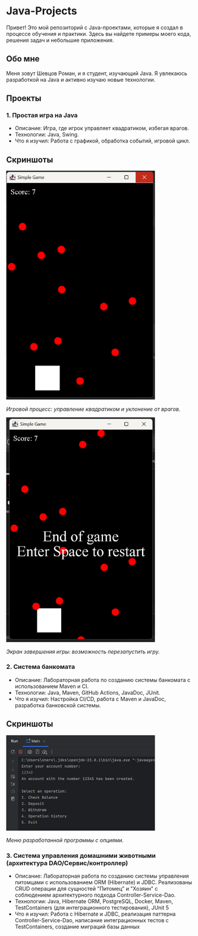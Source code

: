 # Java-Projects

Привет! Это мой репозиторий с Java-проектами, которые я создал в процессе обучения и практики. Здесь вы найдете примеры моего кода, решения задач и небольшие приложения.

## Обо мне
Меня зовут Шевцов Роман, и я студент, изучающий Java. Я увлекаюсь разработкой на Java и активно изучаю новые технологии.

## Проекты
### 1. Простая игра на Java
- Описание: Игра, где игрок управляет квадратиком, избегая врагов.
- Технологии: Java, Swing.
- Что я изучил: Работа с графикой, обработка событий, игровой цикл.

## Скриншоты
<img src="project1/screenshots/screenshotgame1.png" width="400" alt="Игровой процесс">

*Игровой процесс: управление квадратиком и уклонение от врагов.*

<img src="project1/screenshots/screenshotgame2.png" width="400" alt="Экран завершения">

*Экран завершения игры: возможность перезапустить игру.*

### 2. Система банкомата
- Описание: Лабораторная работа по созданию системы банкомата с использованием Maven и CI.
- Технологии: Java, Maven, GitHub Actions, JavaDoc, JUnit.
- Что я изучил: Настройка CI/CD, работа с Maven и JavaDoc, разработка банковской системы.

## Скриншоты
<img src="project2/screenshots/screenshotbank1.png" width="400" alt="Меню банкомата">

*Меню разработанной программы с опциями.*

### 3. Система управления домашними животными (архитектура DAO/Сервис/контроллер)
- Описание: Лабораторная работа по созданию системы управления питомцами с использованием ORM (Hibernate) и JDBC. Реализованы CRUD операции для сущностей "Питомец" и "Хозяин" с соблюдением архитектурного подхода Controller-Service-Dao.
- Технологии: Java, Hibernate ORM, PostgreSQL, Docker, Maven, TestContainers (для интеграционного тестирования), JUnit 5
- Что я изучил: Работа с Hibernate и JDBC, реализация паттерна Controller-Service-Dao, написание интеграционных тестов с TestContainers, создание миграций базы данных